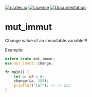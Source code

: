 [![crates.io](https://img.shields.io/crates/v/mut_immut.svg)](https://crates.io/crates/mut_immut)
[![License](https://img.shields.io/crates/l/mut_immut.svg)](https://choosealicense.com/licenses/mpl-2.0/)
[![Documentation](https://img.shields.io/docsrs/mut_immut/latest)](https://docs.rs/mut_immut)

# mut_immut

Change value of an immutable variable!!!

Example:
```rust
extern crate mut_immut;
use mut_immut::change;

fn main() {
    let a: u8 = 6;
    change(&a, 255);
    println!("{a}"); // >> 255
}
```